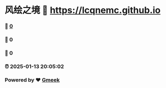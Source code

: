 # 风绘之境 :link: https://lcqnemc.github.io 
### :page_facing_up: [0](https://lcqnemc.github.io/tag.html) 
### :speech_balloon: 0 
### :hibiscus: 0 
### :alarm_clock: 2025-01-13 20:05:02 
### Powered by :heart: [Gmeek](https://github.com/Meekdai/Gmeek)
